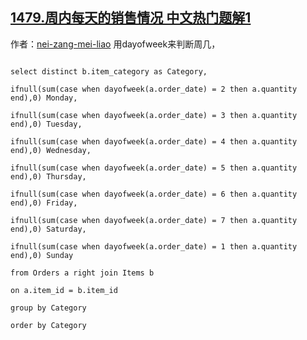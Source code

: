 ## [1479.周内每天的销售情况 中文热门题解1](https://leetcode.cn/problems/sales-by-day-of-the-week/solutions/100000/meng-xin-jie-fa-xian-yong-case-when-jian-li-xin-de)

作者：[nei-zang-mei-liao](https://leetcode.cn/u/nei-zang-mei-liao)
用dayofweek来判断周几，
```
select distinct b.item_category as Category,
ifnull(sum(case when dayofweek(a.order_date) = 2 then a.quantity end),0) Monday,
ifnull(sum(case when dayofweek(a.order_date) = 3 then a.quantity end),0) Tuesday,
ifnull(sum(case when dayofweek(a.order_date) = 4 then a.quantity end),0) Wednesday,
ifnull(sum(case when dayofweek(a.order_date) = 5 then a.quantity end),0) Thursday,
ifnull(sum(case when dayofweek(a.order_date) = 6 then a.quantity end),0) Friday,
ifnull(sum(case when dayofweek(a.order_date) = 7 then a.quantity end),0) Saturday,
ifnull(sum(case when dayofweek(a.order_date) = 1 then a.quantity end),0) Sunday
from Orders a right join Items b
on a.item_id = b.item_id
group by Category
order by Category
```
